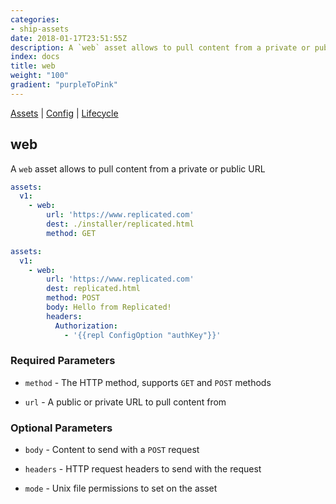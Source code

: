 ```yaml
---
categories:
- ship-assets
date: 2018-01-17T23:51:55Z
description: A `web` asset allows to pull content from a private or public URL
index: docs
title: web
weight: "100"
gradient: "purpleToPink"
---
```


[Assets](/api/ship-assets/assets) | [Config](/api/ship-config/config) | [Lifecycle](/api/ship-lifecycle/lifecycle) 

## web

A `web` asset allows to pull content from a private or public URL


```yaml
assets:
  v1:
    - web:
        url: 'https://www.replicated.com'
        dest: ./installer/replicated.html
        method: GET
```

```yaml
assets:
  v1:
    - web:
        url: 'https://www.replicated.com'
        dest: replicated.html
        method: POST
        body: Hello from Replicated!
        headers:
          Authorization:
            - '{{repl ConfigOption "authKey"}}'
```

    
### Required Parameters


- `method` - The HTTP method, supports `GET` and `POST` methods


- `url` - A public or private URL to pull content from


    
### Optional Parameters


- `body` - Content to send with a `POST` request


- `headers` - HTTP request headers to send with the request


- `mode` - Unix file permissions to set on the asset


    
    
